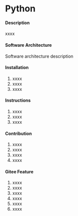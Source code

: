 # Python

#### Description
xxxx


#### Software Architecture
Software architecture description

#### Installation

1. xxxx
2. xxxx
3. xxxx

#### Instructions

1. xxxx
2. xxxx
3. xxxx

#### Contribution

1. xxxx
2. xxxx
3. xxxx
4. xxxx


#### Gitee Feature

1. xxxx
2. xxxx
3. xxxx
4. xxxx
5. xxxx
6. xxxx
